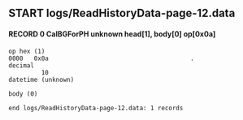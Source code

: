 ## START logs/ReadHistoryData-page-12.data
#### RECORD 0 CalBGForPH unknown head[1], body[0] op[0x0a]

    op hex (1)
    0000   0x0a                                       .
    decimal
             10
    datetime (unknown)

    body (0)

`end logs/ReadHistoryData-page-12.data: 1 records`
